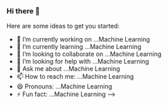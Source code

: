 ### Hi there 👋

Here are some ideas to get you started:

- 🔭 I’m currently working on ...Machine Learning
- 🌱 I’m currently learning ...Machine Learning
- 👯 I’m looking to collaborate on ...Machine Learning
- 🤔 I’m looking for help with ...Machine Learning
- 💬 Ask me about ...Machine Learning
- 📫 How to reach me: ...Machine Learning
- 😄 Pronouns: ...Machine Learning
- ⚡ Fun fact: ...Machine Learning
-->

